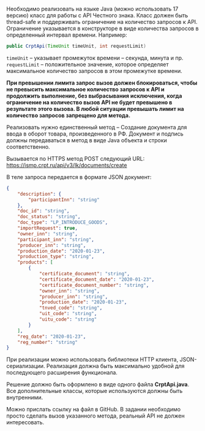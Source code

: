 Необходимо реализовать на языке Java (можно использовать 17 версию) класс для работы с API Честного знака. Класс должен быть thread-safe и поддерживать ограничение на количество запросов к API. Ограничение указывается в конструкторе в виде количества запросов в определенный интервал времени. Например:
```java
public CrptApi(TimeUnit timeUnit, int requestLimit)
```
`timeUnit` – указывает промежуток времени – секунда, минута и пр.  
`requestLimit` – положительное значение, которое определяет максимальное количество запросов в этом промежутке времени.

**При превышении лимита запрос вызов должен блокироваться, чтобы не превысить максимальное количество запросов к API и продолжить выполнение, без выбрасывания исключения, когда ограничение на количество вызов API не будет превышено в результате этого вызова. В любой ситуации превышать лимит на количество запросов запрещено для метода.**

Реализовать нужно единственный метод – Создание документа для ввода в оборот товара, произведенного в РФ. Документ и подпись должны передаваться в метод в виде Java объекта и строки соответственно.

Вызывается по HTTPS метод POST следующий URL:  
https://ismp.crpt.ru/api/v3/lk/documents/create

В теле запроса передается в формате JSON документ:
```json
{
    "description": {
        "participantInn": "string"
    },
    "doc_id": "string",
    "doc_status": "string",
    "doc_type": "LP_INTRODUCE_GOODS",
    "importRequest": true,
    "owner_inn": "string",
    "participant_inn": "string",
    "producer_inn": "string",
    "production_date": "2020-01-23",
    "production_type": "string",
    "products": [
        {
            "certificate_document": "string",
            "certificate_document_date": "2020-01-23",
            "certificate_document_number": "string",
            "owner_inn": "string",
            "producer_inn": "string",
            "production_date": "2020-01-23",
            "tnved_code": "string",
            "uit_code": "string",
            "uitu_code": "string"
        }
    ],
    "reg_date": "2020-01-23",
    "reg_number": "string"
}
```

При реализации можно использовать библиотеки HTTP клиента, JSON-сериализации. Реализация должна быть максимально удобной для последующего расширения функционала.

Решение должно быть оформлено в виде одного файла **CrptApi.java**. Все дополнительные классы, которые используются должны быть внутренними.

Можно прислать ссылку на файл в GitHub.
В задании необходимо просто сделать вызов указанного метода, реальный API не должен интересовать. 
